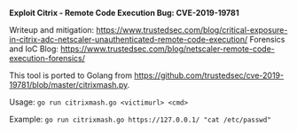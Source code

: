 **Exploit Citrix - Remote Code Execution Bug: CVE-2019-19781**

Writeup and mitigation: https://www.trustedsec.com/blog/critical-exposure-in-citrix-adc-netscaler-unauthenticated-remote-code-execution/
Forensics and IoC Blog: https://www.trustedsec.com/blog/netscaler-remote-code-execution-forensics/

This tool is ported to Golang from https://github.com/trustedsec/cve-2019-19781/blob/master/citrixmash.py.

Usage: `go run citrixmash.go <victimurl> <cmd>`

Example: `go run citrixmash.go https://127.0.0.1/ "cat /etc/passwd"`
